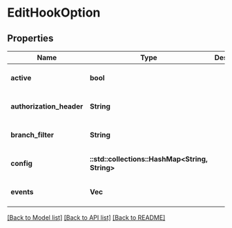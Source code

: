 # EditHookOption

## Properties
Name | Type | Description | Notes
------------ | ------------- | ------------- | -------------
**active** | **bool** |  | [optional] [default to null]
**authorization_header** | **String** |  | [optional] [default to null]
**branch_filter** | **String** |  | [optional] [default to null]
**config** | **::std::collections::HashMap<String, String>** |  | [optional] [default to null]
**events** | **Vec<String>** |  | [optional] [default to null]

[[Back to Model list]](../README.md#documentation-for-models) [[Back to API list]](../README.md#documentation-for-api-endpoints) [[Back to README]](../README.md)



